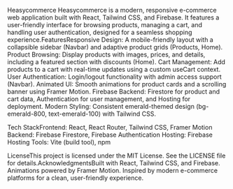 Heasycommerce
Heasycommerce is a modern, responsive e-commerce web application built with React, Tailwind CSS, and Firebase. It features a user-friendly interface for browsing products, managing a cart, and handling user authentication, designed for a seamless shopping experience.FeaturesResponsive Design: A mobile-friendly layout with a collapsible sidebar (Navbar) and adaptive product grids (Products, Home).
Product Browsing: Display products with images, prices, and details, including a featured section with discounts (Home).
Cart Management: Add products to a cart with real-time updates using a custom useCart context.
User Authentication: Login/logout functionality with admin access support (Navbar).
Animated UI: Smooth animations for product cards and a scrolling banner using Framer Motion.
Firebase Backend: Firestore for product and cart data, Authentication for user management, and Hosting for deployment.
Modern Styling: Consistent emerald-themed design (bg-emerald-800, text-emerald-100) with Tailwind CSS.

Tech StackFrontend: React, React Router, Tailwind CSS, Framer Motion
Backend: Firebase Firestore, Firebase Authentication
Hosting: Firebase Hosting
Tools: Vite (build tool), npm

LicenseThis project is licensed under the MIT License. See the LICENSE file for details.AcknowledgmentsBuilt with React, Tailwind CSS, and Firebase.
Animations powered by Framer Motion.
Inspired by modern e-commerce platforms for a clean, user-friendly experience.
